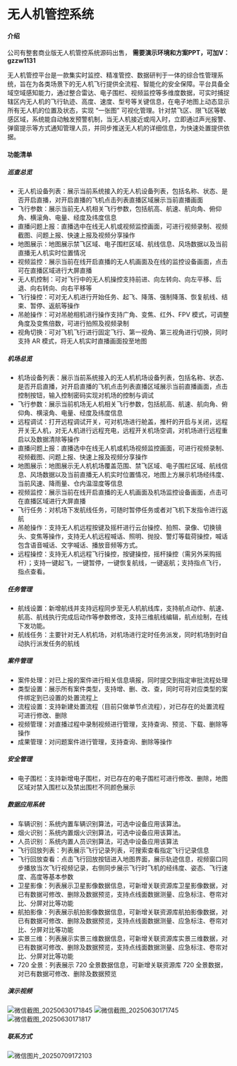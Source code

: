 # 无人机管控系统

#### 介绍
公司有整套商业版无人机管控系统源码出售， **需要演示环境和方案PPT，可加V：gzzw1131** 

无人机管控平台是一款集实时监控、精准管控、数据研判于一体的综合性管理系统，旨在为各类场景下的无人机飞行提供全流程、智能化的安全保障。​
平台具备全域空域感知能力，通过整合雷达、电子围栏、视频监控等多维度数据，可实时捕捉辖区内无人机的飞行轨迹、高度、速度、型号等关键信息，在电子地图上动态显示所有无人机的位置及状态，实现 “一张图” 可视化管理。针对禁飞区、限飞区等敏感区域，系统能自动触发预警机制，当无人机接近或闯入时，立即通过声光报警、弹窗提示等方式通知管理人员，并同步推送无人机的详细信息，为快速处置提供依据。

#### 功能清单

##### 巡查总览
- 无人机设备列表：展示当前系统接入的无人机设备列表，包括名称、状态、是否开启直播，对开启直播的飞机点击列表直播区域展示当前直播画面
- 飞行参数：展示当前无人机相关飞行参数，包括航高、航速、航向角、俯仰角、横滚角、电量、经度及纬度信息
- 直播问题上报：直播选中在线无人机或视频监控画面，可进行视频录制、视频截图、问题上报、快速上报及视频分享操作
- 地图展示：地图展示禁飞区域、电子围栏区域、航线信息、风场数据以及当前直播无人机实时位置情况
- 视频监控：展示当前在线开启直播的无人机画面及在线的监控设备画面，点击可在直播区域进行大屏直播
- 无人机控制：可对飞行中的无人机操控支持前进、向左转向、向左平移、后退、向右转向、向右平移等
- 飞行操控：可对无人机进行开始任务、起飞、降落、强制降落、恢复航线、结束、暂停、返航等操作
- 吊舱操作：可对吊舱相机进行操作支持广角、变焦、红外、FPV 模式，可调整角度及变焦倍数，可进行拍照及视频录制
- 视角切换：可对飞机飞行进行固定飞行、第一视角、第三视角进行切换，同时支持 AR 模式，将无人机实时直播画面投至地图


##### 机场总览
- 机场设备列表：展示当前系统接入的无人机机场设备列表，包括名称、状态、是否开启直播，对开启直播的飞机点击列表直播区域展示当前直播画面，点击控制按钮，输入控制密码实现对机场的控制与调试
- 飞行参数：展示当前机场无人机相关飞行参数，包括航高、航速、航向角、俯仰角、横滚角、电量、经度及纬度信息
- 远程调试：打开远程调试开关，可对机场进行舱盖，推杆的开启与关闭，远程开关无人机，对无人机进行远程充电，远程开关机场空调，对机场进行远程重启以及数据清除等操作
- 直播问题上报：直播选中在线无人机或机场视频监控画面，可进行视频录制、视频截图、问题上报、快速上报及视频分享操作
- 地图展示：地图展示无人机机场覆盖范围、禁飞区域、电子围栏区域、航线信息、风场数据以及当前直播无人机实时位置情况，地图上方展示机场经纬度、当前风速、降雨量、仓内温湿度等信息
- 视频监控：展示当前在线开启直播的无人机画面及机场监控设备画面，点击可在直播区域进行大屏直播
- 飞行任务：对机场下发航线任务，可随时暂停任务或者对飞机下发指令进行返航
- 吊舱操作：支持无人机远程按键及摇杆进行云台操控、拍照、录像、切换镜头、变焦等操作，支持无人机远程喊话、照明、抛投、警灯等载荷操控，喊话包含语音喊话、文字喊话、播放音频等方式。
- 远程操控：支持无人机远程飞行操控，按键操控，摇杆操控（需另外采购摇杆）；支持一键起飞，一键暂停，一键恢复航线，一键返航；支持指点飞行，指点查看。


##### 任务管理
- 航线设置：新增航线并支持远程同步至无人机航线库，支持航点动作、航速、航高、航线执行完成后动作等参数修改，支持三维航线编辑，航点绘制，在线下发功能。
- 航线任务：主要针对无人机机场，对机场进行定时任务派发，同时机场到时自动执行派发任务的航线


##### 案件管理
- 案件处理：对已上报的案件进行相关信息填报，同时提交到指定审批流程处理
- 类型设置：展示所有案件类型，支持增、删、改、查，同时可将对应类型的案件绑定到已设置的处置流程上
- 流程设置：支持新建处置流程（目前只做单节点流程），对已存在的处置流程可进行修改、删除
- 视频管理：对直播过程中录制视频进行管理，支持查询、预览、下载、删除等操作
- 成果管理：对问题案件进行管理，支持查询、删除等操作


##### 安全管理
- 电子围栏：支持新增电子围栏，对已存在的电子围栏可进行修改、删除，地图区域对禁入围栏以及禁出围栏不同颜色展示

##### 数据应用系统
- 车辆识别：系统内置车辆识别算法，可选中设备应用该算法。
- 烟火识别：系统内置烟火识别算法，可选中设备应用该算法。
- 人员识别：系统内置人员识别算法，可选中设备应用该算法
- 飞行回放列表：列表展示飞行记录列表，可搜索查看指定飞行记录信息
- 飞行回放查看：点击飞行回放按钮进入地图界面，展示轨迹信息，视频窗口同步播放当次飞行视频记录，右侧同步展示飞行时飞机的经纬度、姿态、飞行速度、高度等基本参数
- 卫星影像：列表展示卫星影像数据信息，可新增关联资源库卫星影像数据，对已有数据可修改、删除及数据预览，支持点线面数据测量、应急标注、卷帘对比、分屏对比等功能
- 航拍影像：列表展示航拍影像数据信息，可新增关联资源库航拍影像数据，对已有数据可修改、删除及数据预览，支持点线面数据测量、应急标注、卷帘对比、分屏对比等功能
- 实景三维：列表展示实景三维数据信息，可新增关联资源库实景三维数据，对已有数据可修改、删除及数据预览，支持点线面数据测量、应急标注、卷帘对比、分屏对比等功能
- 720 全景：列表展示 720 全景数据信息，可新增关联资源库 720 全景数据，对已有数据可修改、删除及数据预览


##### 演示视频
![微信截图_20250630171845](https://github.com/user-attachments/assets/82dc23d2-0152-47df-8524-3eff88980e4e)
![微信截图_20250630171745](https://github.com/user-attachments/assets/516d4af7-9131-46db-8c17-3bed44d9e7cd)
![微信截图_20250630171817](https://github.com/user-attachments/assets/e758d1e9-8864-4dcb-ae21-e869f3f71bcf)
##### 联系方式
![微信图片_20250709172103](https://github.com/user-attachments/assets/54014f0a-012b-41ff-aa47-2913124403cc)




